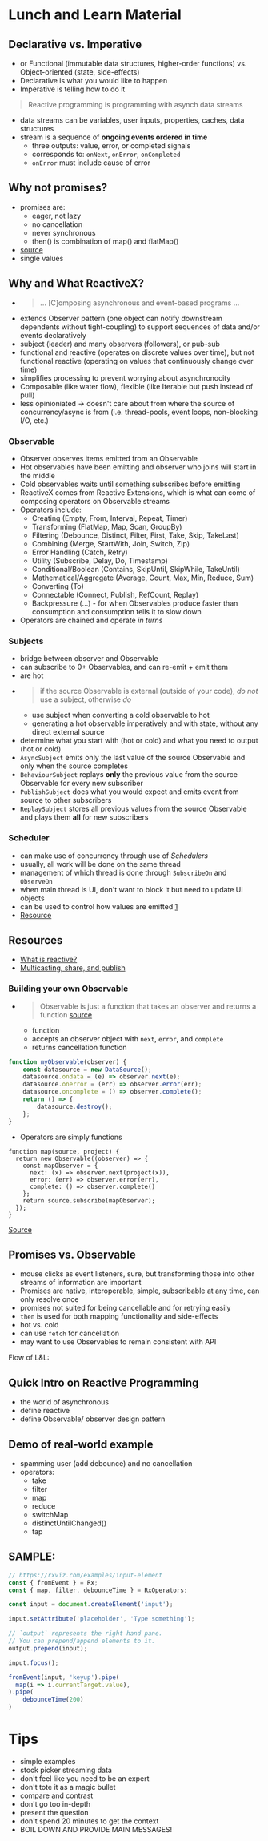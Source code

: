 # Lunch and Learn Material

## Declarative vs. Imperative
* or Functional (immutable data structures, higher-order functions) vs. Object-oriented (state, side-effects)
* Declarative is what you would like to happen
* Imperative is telling how to do it

> Reactive programming is programming with asynch data streams
* data streams can be variables, user inputs, properties, caches, data structures
* stream is a sequence of **ongoing events ordered in time**
    * three outputs: value, error, or completed signals
    * corresponds to: `onNext`, `onError`, `onCompleted`
    * `onError` must include cause of error

## Why not promises?
* promises are:
    * eager, not lazy
    * no cancellation
    * never synchronous
    * then() is combination of map() and flatMap()
* [source](https://staltz.com/promises-are-not-neutral-enough.html)
* single values




## Why and What ReactiveX?
* > ... [C]omposing asynchronous and event-based programs ...
* extends Observer pattern (one object can notify downstream dependents without tight-coupling) to support sequences of data and/or events declaratively
* subject (leader) and many observers (followers), or pub-sub
* functional and reactive (operates on discrete values over time), but not functional reactive (operating on values that continuously change over time)
* simplifies processing to prevent worrying about asynchronocity 
* Composable (like water flow), flexible (like Iterable but push instead of pull)
* less opinioniated -> doesn't care about from where the source of concurrency/async is from (i.e. thread-pools, event loops, non-blocking I/O, etc.)

### Observable
* Observer observes items emitted from an Observable
* Hot observables have been emitting and observer who joins will start in the middle
* Cold observables waits until something subscribes before emitting
* ReactiveX comes from Reactive Extensions, which is what can come of composing operators on Observable streams
* Operators include:
    * Creating (Empty, From, Interval, Repeat, Timer)
    * Transforming (FlatMap, Map, Scan, GroupBy)
    * Filtering (Debounce, Distinct, Filter, First, Take, Skip, TakeLast)
    * Combining (Merge, StartWith, Join, Switch, Zip)
    * Error Handling (Catch, Retry)
    * Utility (Subscribe, Delay, Do, Timestamp) 
    * Conditional/Boolean (Contains, SkipUntil, SkipWhile, TakeUntil)
    * Mathematical/Aggregate (Average, Count, Max, Min, Reduce, Sum)
    * Converting (To)
    * Connectable (Connect, Publish, RefCount, Replay)
    * Backpressure (...) - for when Observables produce faster than consumption and consumption tells it to slow down
* Operators are chained and operate _in turns_

### Subjects
* bridge between observer and Observable
* can subscribe to 0+ Observables, and can re-emit + emit them
* are hot
* > if the source Observable is external (outside of your code), *do not* use a subject, otherwise *do* 
    * use subject when converting a cold observable to hot
    * generating a hot observable imperatively and with state, without any direct external source
* determine what you start with (hot or cold) and what you need to output (hot or cold)
* `AsyncSubject` emits only the last value of the source Observable and only when the source completes
* `BehaviourSubject` replays **only** the previous value from the source Observable for every new subscriber
* `PublishSubject` does what you would expect and emits event from source to other subscribers
* `ReplaySubject` stores all previous values from the source Observable and plays them **all** for new subscribers

### Scheduler
* can make use of concurrency through use of *Schedulers*
* usually, all work will be done on the same thread
* management of which thread is done through `SubscribeOn` and `ObserveOn`
* when main thread is UI, don't want to block it but need to update UI objects 
* can be used to control how values are emitted [1](https://staltz.com/primer-on-rxjs-schedulers.html)
* [Resource](http://www.introtorx.com/Content/v1.0.10621.0/15_SchedulingAndThreading.html)

## Resources
* [What is reactive?](https://gist.github.com/staltz/868e7e9bc2a7b8c1f754)
* [Multicasting, share, and publish](https://blog.angularindepth.com/rxjs-understanding-the-publish-and-share-operators-16ea2f446635)

### Building your own Observable
* > Observable is just a function that takes an observer and returns a function [source](https://medium.com/@benlesh/learning-observable-by-building-observable-d5da57405d87)
    * function 
    * accepts an observer object with `next`, `error`, and `complete`
    * returns cancellation function
```js
function myObservable(observer) {
    const datasource = new DataSource();
    datasource.ondata = (e) => observer.next(e);
    datasource.onerror = (err) => observer.error(err);
    datasource.oncomplete = () => observer.complete();
    return () => {
        datasource.destroy();
    };
}
```
* Operators are simply functions
```JS
function map(source, project) {
  return new Observable((observer) => {
    const mapObserver = {
      next: (x) => observer.next(project(x)),
      error: (err) => observer.error(err),
      complete: () => observer.complete()
    };
    return source.subscribe(mapObserver);
  });
}
```
[Source](https://medium.com/@benlesh/learning-observable-by-building-observable-d5da57405d87)



## Promises vs. Observable
* mouse clicks as event listeners, sure, but transforming those into other streams of information are important
* Promises are native, interoperable, simple, subscribable at any time, can only resolve once
* promises not suited for being cancellable and for retrying easily
* `then` is used for both mapping functionality and side-effects
* hot vs. cold
* can use `fetch` for cancellation
* may want to use Observables to remain consistent with API



Flow of L&L:

## Quick Intro on Reactive Programming
* the world of asynchronous
* define reactive
* define Observable/ observer design pattern

## Demo of real-world example
* spamming user (add debounce) and no cancellation
* operators:
    * take
    * filter
    * map
    * reduce
    * switchMap
    * distinctUntilChanged()
    * tap


## SAMPLE:
```js
// https://rxviz.com/examples/input-element
const { fromEvent } = Rx;
const { map, filter, debounceTime } = RxOperators;

const input = document.createElement('input');

input.setAttribute('placeholder', 'Type something');

// `output` represents the right hand pane.
// You can prepend/append elements to it.
output.prepend(input);

input.focus();

fromEvent(input, 'keyup').pipe(
  map(i => i.currentTarget.value),
).pipe(
	debounceTime(200)
)
```



# Tips
* simple examples
* stock picker streaming data
* don't feel like you need to be an expert
* don't tote it as a magic bullet
* compare and contrast
* don't go too in-depth
* present the question
* don't spend 20 minutes to get the context
* BOIL DOWN AND PROVIDE MAIN MESSAGES!